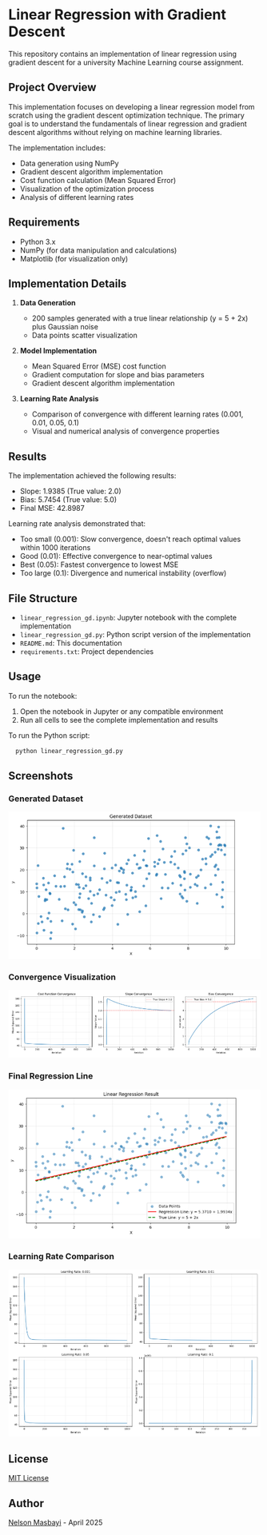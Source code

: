 # Linear Regression with Gradient Descent

This repository contains an implementation of linear regression using gradient descent for a university Machine Learning course assignment.

## Project Overview

This implementation focuses on developing a linear regression model from scratch using the gradient descent optimization technique. The primary goal is to understand the fundamentals of linear regression and gradient descent algorithms without relying on machine learning libraries.

The implementation includes:
- Data generation using NumPy
- Gradient descent algorithm implementation
- Cost function calculation (Mean Squared Error)
- Visualization of the optimization process
- Analysis of different learning rates

## Requirements

- Python 3.x
- NumPy (for data manipulation and calculations)
- Matplotlib (for visualization only)

## Implementation Details

1. **Data Generation**
   - 200 samples generated with a true linear relationship (y = 5 + 2x) plus Gaussian noise
   - Data points scatter visualization

2. **Model Implementation**
   - Mean Squared Error (MSE) cost function
   - Gradient computation for slope and bias parameters
   - Gradient descent algorithm implementation

3. **Learning Rate Analysis**
   - Comparison of convergence with different learning rates (0.001, 0.01, 0.05, 0.1)
   - Visual and numerical analysis of convergence properties

## Results

The implementation achieved the following results:
- Slope: 1.9385 (True value: 2.0)
- Bias: 5.7454 (True value: 5.0)
- Final MSE: 42.8987

Learning rate analysis demonstrated that:
- Too small (0.001): Slow convergence, doesn't reach optimal values within 1000 iterations
- Good (0.01): Effective convergence to near-optimal values
- Best (0.05): Fastest convergence to lowest MSE
- Too large (0.1): Divergence and numerical instability (overflow)

## File Structure

- `linear_regression_gd.ipynb`: Jupyter notebook with the complete implementation
- `linear_regression_gd.py`: Python script version of the implementation
- `README.md`: This documentation
- `requirements.txt`: Project dependencies

## Usage

To run the notebook:
1. Open the notebook in Jupyter or any compatible environment
2. Run all cells to see the complete implementation and results

To run the Python script:
```bash
  python linear_regression_gd.py
```

## Screenshots

### Generated Dataset
![Generated Dataset](screenshots/dataset.png)

### Convergence Visualization
![Convergence](screenshots/convergence.png)

### Final Regression Line
![Regression Line](screenshots/regression_line.png)

### Learning Rate Comparison
![Learning Rates](screenshots/learning_rates.png)

## License

[MIT License](LICENSE)

## Author

[Nelson Masbayi](https://github.com/NMsby) - April 2025
```